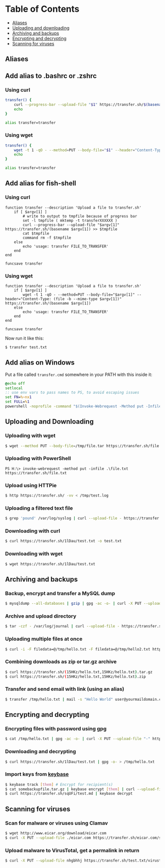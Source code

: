 # Table of Contents

* [Aliases](#aliases)
* [Uploading and downloading](#uploading-and-downloading)
* [Archiving and backups](#archiving-and-backups)
* [Encrypting and decrypting](#encrypting-and-decrypting)
* [Scanning for viruses](#scanning-for-viruses)

## Aliases
<a name="aliases"/>

## Add alias to .bashrc or .zshrc

### Using curl
```bash
transfer() {
    curl --progress-bar --upload-file "$1" https://transfer.sh/$(basename "$1") | tee /dev/null;
    echo
}

alias transfer=transfer
```

### Using wget
```bash
transfer() {
    wget -t 1 -qO - --method=PUT --body-file="$1" --header="Content-Type: $(file -b --mime-type "$1")" https://transfer.sh/$(basename "$1");
    echo
}

alias transfer=transfer
```

## Add alias for fish-shell

### Using curl
```fish
function transfer --description 'Upload a file to transfer.sh'
    if [ $argv[1] ]
        # write to output to tmpfile because of progress bar
        set -l tmpfile ( mktemp -t transferXXXXXX )
        curl --progress-bar --upload-file "$argv[1]" https://transfer.sh/(basename $argv[1]) >> $tmpfile
        cat $tmpfile
        command rm -f $tmpfile
    else
        echo 'usage: transfer FILE_TO_TRANSFER'
    end
end

funcsave transfer
```

### Using wget
```fish
function transfer --description 'Upload a file to transfer.sh'
    if [ $argv[1] ]
        wget -t 1 -qO - --method=PUT --body-file="$argv[1]" --header="Content-Type: (file -b --mime-type $argv[1])" https://transfer.sh/(basename $argv[1])
    else
        echo 'usage: transfer FILE_TO_TRANSFER'
    end
end

funcsave transfer
```

Now run it like this:
```bash
$ transfer test.txt
```

## Add alias on Windows

Put a file called `transfer.cmd` somewhere in your PATH with this inside it:
```cmd
@echo off
setlocal
:: use env vars to pass names to PS, to avoid escaping issues
set FN=%~nx1
set FULL=%1
powershell -noprofile -command "$(Invoke-Webrequest -Method put -Infile $Env:FULL https://transfer.sh/$Env:FN).Content"
```

## Uploading and Downloading
<a name="uploading-and-downloading"/>

### Uploading with wget
```bash
$ wget --method PUT --body-file=/tmp/file.tar https://transfer.sh/file.tar -O - -nv 
```

### Uploading with PowerShell
```posh
PS H:\> invoke-webrequest -method put -infile .\file.txt https://transfer.sh/file.txt 
```

### Upload using HTTPie
```bash
$ http https://transfer.sh/ -vv < /tmp/test.log 
```

### Uploading a filtered text file
```bash
$ grep 'pound' /var/log/syslog | curl --upload-file - https://transfer.sh/pound.log 
```

### Downloading with curl
```bash
$ curl https://transfer.sh/1lDau/test.txt -o test.txt
```

### Downloading with wget
```bash
$ wget https://transfer.sh/1lDau/test.txt
```

## Archiving and backups
<a name="archiving-and-backups"/>

### Backup, encrypt and transfer a MySQL dump
```bash
$ mysqldump --all-databases | gzip | gpg -ac -o- | curl -X PUT --upload-file "-" https://transfer.sh/test.txt
```

### Archive and upload directory
```bash
$ tar -czf - /var/log/journal | curl --upload-file - https://transfer.sh/journal.tar.gz
```

### Uploading multiple files at once
```bash
$ curl -i -F filedata=@/tmp/hello.txt -F filedata=@/tmp/hello2.txt https://transfer.sh/
```

### Combining downloads as zip or tar.gz archive
```bash
$ curl https://transfer.sh/(15HKz/hello.txt,15HKz/hello.txt).tar.gz
$ curl https://transfer.sh/(15HKz/hello.txt,15HKz/hello.txt).zip 
```

### Transfer and send email with link (using an alias)
```bash
$ transfer /tmp/hello.txt | mail -s "Hello World" user@yourmaildomain.com 
```
## Encrypting and decrypting
<a name="encrypting-and-decrypting"/>

### Encrypting files with password using gpg
```bash
$ cat /tmp/hello.txt | gpg -ac -o- | curl -X PUT --upload-file "-" https://transfer.sh/test.txt
```

### Downloading and decrypting
```bash
$ curl https://transfer.sh/1lDau/test.txt | gpg -o- > /tmp/hello.txt 
```

### Import keys from [keybase](https://keybase.io/)
```bash
$ keybase track [them] # Encrypt for recipient(s)
$ cat somebackupfile.tar.gz | keybase encrypt [them] | curl --upload-file '-' https://transfer.sh/test.txt # Decrypt
$ curl https://transfer.sh/sqUFi/test.md | keybase decrypt
```

## Scanning for viruses
<a name="scanning-for-viruses"/>

### Scan for malware or viruses using Clamav
```bash
$ wget http://www.eicar.org/download/eicar.com
$ curl -X PUT --upload-file ./eicar.com https://transfer.sh/eicar.com/scan
```

### Upload malware to VirusTotal, get a permalink in return
```bash
$ curl -X PUT --upload-file nhgbhhj https://transfer.sh/test.txt/virustotal 
```